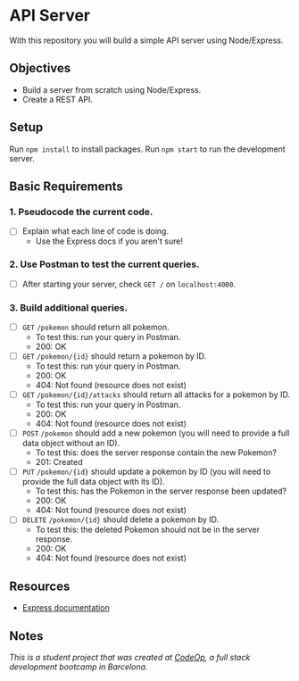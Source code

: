 # API Server

With this repository you will build a simple API server using Node/Express.

## Objectives

- Build a server from scratch using Node/Express.
- Create a REST API.

## Setup

Run `npm install` to install packages.
Run `npm start` to run the development server.

## Basic Requirements

### 1. Pseudocode the current code.

- [ ] Explain what each line of code is doing.
  - Use the Express docs if you aren't sure!

### 2. Use Postman to test the current queries.

- [ ] After starting your server, check `GET /` on `localhost:4000`.

### 3. Build additional queries.

- [ ] `GET` `/pokemon` should return all pokemon.
  - To test this: run your query in Postman.
  - 200: OK
- [ ] `GET` `/pokemon/{id}` should return a pokemon by ID.
  - To test this: run your query in Postman.
  - 200: OK
  - 404: Not found (resource does not exist)
- [ ] `GET` `/pokemon/{id}/attacks` should return all attacks for a pokemon by ID.
  - To test this: run your query in Postman.
  - 200: OK
  - 404: Not found (resource does not exist)
- [ ] `POST` `/pokemon` should add a new pokemon (you will need to provide a full data object without an ID).
  - To test this: does the server response contain the new Pokemon?
  - 201: Created
- [ ] `PUT` `/pokemon/{id}` should update a pokemon by ID (you will need to provide the full data object with its ID).
  - To test this: has the Pokemon in the server response been updated?
  - 200: OK
  - 404: Not found (resource does not exist)
- [ ] `DELETE` `/pokemon/{id}` should delete a pokemon by ID.
  - To test this: the deleted Pokemon should not be in the server response.
  - 200: OK
  - 404: Not found (resource does not exist)

## Resources

- [Express documentation](https://expressjs.com/en/guide/routing.html)

## Notes

_This is a student project that was created at [CodeOp](http://CodeOp.tech), a full stack development bootcamp in Barcelona._
